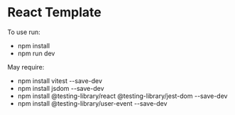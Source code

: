 # React Template

To use run:

- npm install
- npm run dev

May require:

- npm install vitest --save-dev
- npm install jsdom --save-dev
- npm install @testing-library/react @testing-library/jest-dom --save-dev
- npm install @testing-library/user-event --save-dev
